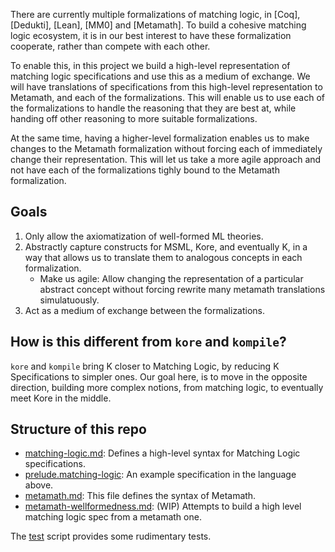 There are currently multiple formalizations of matching logic,
in [Coq], [Dedukti], [Lean], [MM0] and [Metamath].
To build a cohesive matching logic ecosystem, it is in our best interest
to have these formalization cooperate, rather than compete with each other.

To enable this, in this project we build a high-level representation of matching
logic specifications and use this as a medium of exchange. We will have
translations of specifications from this high-level representation to Metamath,
and each of the formalizations. This will enable us to use each of the
formalizations to handle the reasoning that they are best at, while handing off
other reasoning to more suitable formalizations.

At the same time, having a higher-level formalization enables us to make changes
to the Metamath formalization without forcing each of immediately change their
representation. This will let us take a more agile approach and not have each of
the formalizations tighly bound to the Metamath formalization.

## Goals

1.  Only allow the axiomatization of well-formed ML theories.
2.  Abstractly capture constructs for MSML, Kore, and eventually K, in a way
    that allows us to translate them to analogous concepts in each
    formalization.
    -   Make us agile: Allow changing the representation of a particular
        abstract concept without forcing rewrite many metamath translations
        simulatuously.
3.  Act as a medium of exchange between the formalizations.


## How is this different from `kore` and `kompile`?

`kore` and `kompile` bring K closer to Matching Logic,
by reducing K Specifications to simpler ones.
Our goal here, is to move in the opposite direction,
building more complex notions, from matching logic, to eventually meet Kore
in the middle.

## Structure of this repo

*   [matching-logic.md](matching-logic.md): Defines a high-level syntax for Matching Logic specifications.
*   [prelude.matching-logic](prelude.matching-logic): An example specification in the language above.
*   [metamath.md](metamath.md): This file defines the syntax of Metamath.
*   [metamath-wellformedness.md](metamath-wellformedness.md): (WIP) Attempts to build a high level matching logic spec from a metamath one.

The [test](test) script provides some rudimentary tests.
